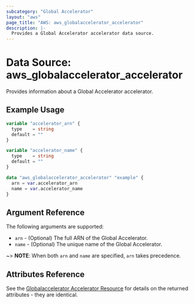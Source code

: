 ```yaml
---
subcategory: "Global Accelerator"
layout: "aws"
page_title: "AWS: aws_globalaccelerator_accelerator"
description: |-
  Provides a Global Accelerator accelerator data source.
---
```


# Data Source: aws_globalaccelerator_accelerator

Provides information about a Global Accelerator accelerator.

## Example Usage

```terraform
variable "accelerator_arn" {
  type    = string
  default = ""
}

variable "accelerator_name" {
  type    = string
  default = ""
}

data "aws_globalaccelerator_accelerator" "example" {
  arn = var.accelerator_arn
  name = var.accelerator_name
}
```

## Argument Reference

The following arguments are supported:

* `arn` - (Optional) The full ARN of the Global Accelerator.
* `name` - (Optional) The unique name of the Global Accelerator.

~> **NOTE**: When both `arn` and `name` are specified, `arn` takes precedence.

## Attributes Reference

See the [Globalaccelerator Accelerator Resource](/docs/providers/aws/r/globalaccelerator_accelerator.html) for details on the
returned attributes - they are identical.
